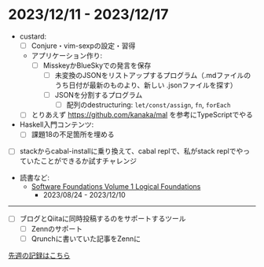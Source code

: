 # 2023/12/11 - 2023/12/17

- custard:
    - [ ] Conjure・vim-sexpの設定・習得
    - アプリケーション作り:
        - [ ] MisskeyかBlueSkyでの発言を保存
            - [ ] 未変換のJSONをリストアップするプログラム（.mdファイルのうち日付が最新のものより、新しい .jsonファイルを探す）
            - [ ] JSONを分割するプログラム
                - [ ] 配列のdestructuring: `let/const/assign`, `fn`, `forEach`
    - [ ] とりあえず <https://github.com/kanaka/mal> を参考にTypeScriptでやる
- Haskell入門コンテンツ:
    - [ ] 課題18の不足箇所を埋める
- [ ] stackからcabal-installに乗り換えて、cabal replで、私がstack replでやっていたことができるか試すチャレンジ
- 読書など:
    - [Software Foundations Volume 1 Logical Foundations](https://softwarefoundations.cis.upenn.edu/lf-current/index.html)
        - 2023/08/24 - 2023/12/10

------

- [ ] ブログとQiitaに同時投稿するのをサポートするツール
    - [ ] Zennのサポート
    - [ ] Qrunchに書いていた記事をZennに

[先週の記録はこちら](https://github.com/igrep/daily-commits/blob/9ccabc787ee44e57e1eba687558dc3c9c6fbbb64/yesterday.md)
